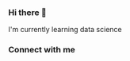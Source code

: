 ### Hi there 👋

I'm currently learning data science



<!--
**SamuelJosse/SamuelJosse** is a ✨ _special_ ✨ repository because its `README.md` (this file) appears on your GitHub profile.

Here are some ideas to get you started:

- 🔭 I’m currently working on ...
- 🌱 I’m currently learning ...
- 👯 I’m looking to collaborate on ...
- 🤔 I’m looking for help with ...
- 💬 Ask me about ...
- 📫 How to reach me: ...
- 😄 Pronouns: ...
- ⚡ Fun fact: ...
-->


### Connect with me

<!-- ![img_contact](./img/globe_light.svg)](https://samueljosse.com#gh-light-mode-only)
![img_contact](./img/globe_dark.svg)](https://samueljosse.com#gh-dark-mode-only) -->


